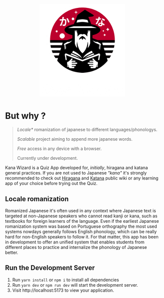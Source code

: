 # <div align=center><a href=""><img src="./src/assets/imgs/kana-wizard-markdown.png" height=300px></a></div>

# But why ?
> <p><i>Locale*</i> romanization of japanese to different languages/phonologys.</p><p><i>Scalable</i> project aiming to append more japanese words.</p><p><i>Free</i> access in any device with a browser.</p><p>Currently under development.</p>
Kana Wizard is a Quiz App developed for, _initially_, hiragana and katana general practices.
If you are not used to Japanese _"kana"_ it's strongly recommended to check out&nbsp;<a href={url1} target='_blank'>Hiragana</a> and&nbsp;<a href={url2} target='_blank'>Katana</a> public wiki or any learning app of your choice before trying out the Quiz.


## Locale romanization
Romanized Japanese it's often used in any context where Japanese text is targeted at non-Japanese speakers who cannot read kanji or kana, such as textbooks for foreign learners of the language.
Even if the earliest Japanese romanization system was based on Portuguese orthography the most used systems nowdays generally follows English phonology, which can be really hard for non-English speakers to follow it.
For that matter, this app has been in development to offer an unified system that enables students from different places to practice and internalize the phonology of Japanese better.

## Run the Development Server

1. Run `yarn install` or `npm i` to install all dependencies
2. Run `yarn dev` or `npm run dev` will start the development server.
3. Visit http://localhost:5173 to view your application.